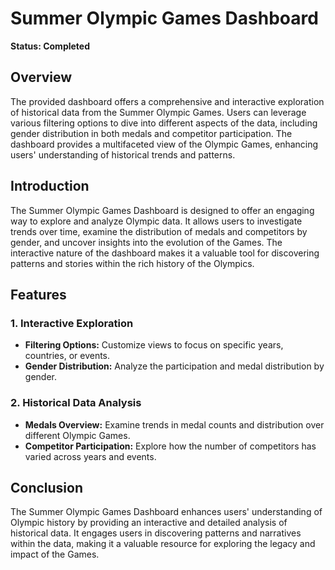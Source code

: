 # Summer Olympic Games Dashboard

**Status: Completed**

## Overview

The provided dashboard offers a comprehensive and interactive exploration of historical data from the Summer Olympic Games. Users can leverage various filtering options to dive into different aspects of the data, including gender distribution in both medals and competitor participation. The dashboard provides a multifaceted view of the Olympic Games, enhancing users' understanding of historical trends and patterns.

## Introduction

The Summer Olympic Games Dashboard is designed to offer an engaging way to explore and analyze Olympic data. It allows users to investigate trends over time, examine the distribution of medals and competitors by gender, and uncover insights into the evolution of the Games. The interactive nature of the dashboard makes it a valuable tool for discovering patterns and stories within the rich history of the Olympics.

## Features

### 1. **Interactive Exploration**
- **Filtering Options:** Customize views to focus on specific years, countries, or events.
- **Gender Distribution:** Analyze the participation and medal distribution by gender.

### 2. **Historical Data Analysis**
- **Medals Overview:** Examine trends in medal counts and distribution over different Olympic Games.
- **Competitor Participation:** Explore how the number of competitors has varied across years and events.

## Conclusion

The Summer Olympic Games Dashboard enhances users' understanding of Olympic history by providing an interactive and detailed analysis of historical data. It engages users in discovering patterns and narratives within the data, making it a valuable resource for exploring the legacy and impact of the Games.
